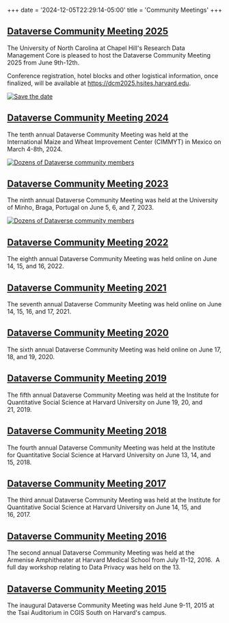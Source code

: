 +++
date = '2024-12-05T22:29:14-05:00'
title = 'Community Meetings'
+++

## [Dataverse Community Meeting 2025](https://dcm2025.hsites.harvard.edu/)

The University of North Carolina at Chapel Hill's Research Data Management Core is pleased to host the Dataverse Community Meeting 2025 from June 9th-12th.

Conference registration, hotel blocks and other logistical information, once finalized, will be available at <https://dcm2025.hsites.harvard.edu>.

[![Save the date](/dcm2025savethedate.png)](https://dcm2025.hsites.harvard.edu/)

## [Dataverse Community Meeting 2024](https://sites.harvard.edu/dcm2024/)

The tenth annual Dataverse Community Meeting was held at the International Maize and Wheat Improvement Center (CIMMYT) in Mexico on March 4-8th, 2024.

[![Dozens of Dataverse community members](/cimmyt.jpg)](https://sites.harvard.edu/dcm2024/)

## [Dataverse Community Meeting 2023](https://projects.iq.harvard.edu/dcm2023)

The ninth annual Dataverse Community Meeting was held at the University of Minho, Braga, Portugal on June 5, 6, and 7, 2023.

[![Dozens of Dataverse community members](/braga.jpg)](https://projects.iq.harvard.edu/dcm2023)

## [Dataverse Community Meeting 2022](https://projects.iq.harvard.edu/dcm2022)

The eighth annual Dataverse Community Meeting was held online on June 14, 15, and 16, 2022.

## [Dataverse Community Meeting 2021](https://projects.iq.harvard.edu/dcm2021)

The seventh annual Dataverse Community Meeting was held online on June 14, 15, 16, and 17, 2021.

## [Dataverse Community Meeting 2020](https://projects.iq.harvard.edu/dcm2020)

The sixth annual Dataverse Community Meeting was held online on June 17, 18, and 19, 2020.

## [Dataverse Community Meeting 2019](https://projects.iq.harvard.edu/dcm2019)

The fifth annual Dataverse Community Meeting was held at the Institute for Quantitative Social Science at Harvard University on June 19, 20, and 21, 2019.

## [Dataverse Community Meeting 2018](https://projects.iq.harvard.edu/dcm2018)

The fourth annual Dataverse Community Meeting was held at the Institute for Quantitative Social Science at Harvard University on June 13, 14, and 15, 2018.

## [Dataverse Community Meeting 2017](http://projects.iq.harvard.edu/dcm2017)

The third annual Dataverse Community Meeting was held at the Institute for Quantitative Social Science at Harvard University on June 14, 15, and 16, 2017.

## [Dataverse Community Meeting 2016](http://projects.iq.harvard.edu/dcm2016)

The second annual Dataverse Community Meeting was held at the Armenise Amphitheater at Harvard Medical School from July 11-12, 2016.  A full day workshop relating to Data Privacy was held on the 13.

## [Dataverse Community Meeting 2015](http://projects.iq.harvard.edu/dataverse-community-meeting/home)

The inaugural Dataverse Community Meeting was held June 9-11, 2015 at the Tsai Auditorium in CGIS South on Harvard's campus.
